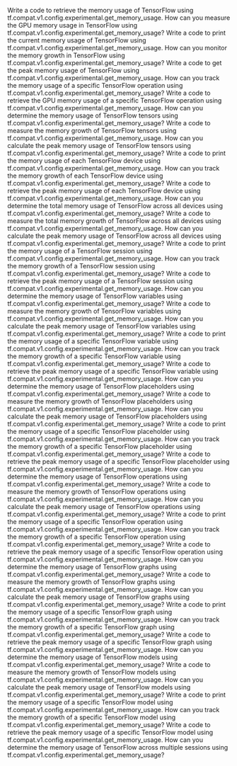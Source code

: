 Write a code to retrieve the memory usage of TensorFlow using tf.compat.v1.config.experimental.get_memory_usage.
How can you measure the GPU memory usage in TensorFlow using tf.compat.v1.config.experimental.get_memory_usage?
Write a code to print the current memory usage of TensorFlow using tf.compat.v1.config.experimental.get_memory_usage.
How can you monitor the memory growth in TensorFlow using tf.compat.v1.config.experimental.get_memory_usage?
Write a code to get the peak memory usage of TensorFlow using tf.compat.v1.config.experimental.get_memory_usage.
How can you track the memory usage of a specific TensorFlow operation using tf.compat.v1.config.experimental.get_memory_usage?
Write a code to retrieve the GPU memory usage of a specific TensorFlow operation using tf.compat.v1.config.experimental.get_memory_usage.
How can you determine the memory usage of TensorFlow tensors using tf.compat.v1.config.experimental.get_memory_usage?
Write a code to measure the memory growth of TensorFlow tensors using tf.compat.v1.config.experimental.get_memory_usage.
How can you calculate the peak memory usage of TensorFlow tensors using tf.compat.v1.config.experimental.get_memory_usage?
Write a code to print the memory usage of each TensorFlow device using tf.compat.v1.config.experimental.get_memory_usage.
How can you track the memory growth of each TensorFlow device using tf.compat.v1.config.experimental.get_memory_usage?
Write a code to retrieve the peak memory usage of each TensorFlow device using tf.compat.v1.config.experimental.get_memory_usage.
How can you determine the total memory usage of TensorFlow across all devices using tf.compat.v1.config.experimental.get_memory_usage?
Write a code to measure the total memory growth of TensorFlow across all devices using tf.compat.v1.config.experimental.get_memory_usage.
How can you calculate the peak memory usage of TensorFlow across all devices using tf.compat.v1.config.experimental.get_memory_usage?
Write a code to print the memory usage of a TensorFlow session using tf.compat.v1.config.experimental.get_memory_usage.
How can you track the memory growth of a TensorFlow session using tf.compat.v1.config.experimental.get_memory_usage?
Write a code to retrieve the peak memory usage of a TensorFlow session using tf.compat.v1.config.experimental.get_memory_usage.
How can you determine the memory usage of TensorFlow variables using tf.compat.v1.config.experimental.get_memory_usage?
Write a code to measure the memory growth of TensorFlow variables using tf.compat.v1.config.experimental.get_memory_usage.
How can you calculate the peak memory usage of TensorFlow variables using tf.compat.v1.config.experimental.get_memory_usage?
Write a code to print the memory usage of a specific TensorFlow variable using tf.compat.v1.config.experimental.get_memory_usage.
How can you track the memory growth of a specific TensorFlow variable using tf.compat.v1.config.experimental.get_memory_usage?
Write a code to retrieve the peak memory usage of a specific TensorFlow variable using tf.compat.v1.config.experimental.get_memory_usage.
How can you determine the memory usage of TensorFlow placeholders using tf.compat.v1.config.experimental.get_memory_usage?
Write a code to measure the memory growth of TensorFlow placeholders using tf.compat.v1.config.experimental.get_memory_usage.
How can you calculate the peak memory usage of TensorFlow placeholders using tf.compat.v1.config.experimental.get_memory_usage?
Write a code to print the memory usage of a specific TensorFlow placeholder using tf.compat.v1.config.experimental.get_memory_usage.
How can you track the memory growth of a specific TensorFlow placeholder using tf.compat.v1.config.experimental.get_memory_usage?
Write a code to retrieve the peak memory usage of a specific TensorFlow placeholder using tf.compat.v1.config.experimental.get_memory_usage.
How can you determine the memory usage of TensorFlow operations using tf.compat.v1.config.experimental.get_memory_usage?
Write a code to measure the memory growth of TensorFlow operations using tf.compat.v1.config.experimental.get_memory_usage.
How can you calculate the peak memory usage of TensorFlow operations using tf.compat.v1.config.experimental.get_memory_usage?
Write a code to print the memory usage of a specific TensorFlow operation using tf.compat.v1.config.experimental.get_memory_usage.
How can you track the memory growth of a specific TensorFlow operation using tf.compat.v1.config.experimental.get_memory_usage?
Write a code to retrieve the peak memory usage of a specific TensorFlow operation using tf.compat.v1.config.experimental.get_memory_usage.
How can you determine the memory usage of TensorFlow graphs using tf.compat.v1.config.experimental.get_memory_usage?
Write a code to measure the memory growth of TensorFlow graphs using tf.compat.v1.config.experimental.get_memory_usage.
How can you calculate the peak memory usage of TensorFlow graphs using tf.compat.v1.config.experimental.get_memory_usage?
Write a code to print the memory usage of a specific TensorFlow graph using tf.compat.v1.config.experimental.get_memory_usage.
How can you track the memory growth of a specific TensorFlow graph using tf.compat.v1.config.experimental.get_memory_usage?
Write a code to retrieve the peak memory usage of a specific TensorFlow graph using tf.compat.v1.config.experimental.get_memory_usage.
How can you determine the memory usage of TensorFlow models using tf.compat.v1.config.experimental.get_memory_usage?
Write a code to measure the memory growth of TensorFlow models using tf.compat.v1.config.experimental.get_memory_usage.
How can you calculate the peak memory usage of TensorFlow models using tf.compat.v1.config.experimental.get_memory_usage?
Write a code to print the memory usage of a specific TensorFlow model using tf.compat.v1.config.experimental.get_memory_usage.
How can you track the memory growth of a specific TensorFlow model using tf.compat.v1.config.experimental.get_memory_usage?
Write a code to retrieve the peak memory usage of a specific TensorFlow model using tf.compat.v1.config.experimental.get_memory_usage.
How can you determine the memory usage of TensorFlow across multiple sessions using tf.compat.v1.config.experimental.get_memory_usage?